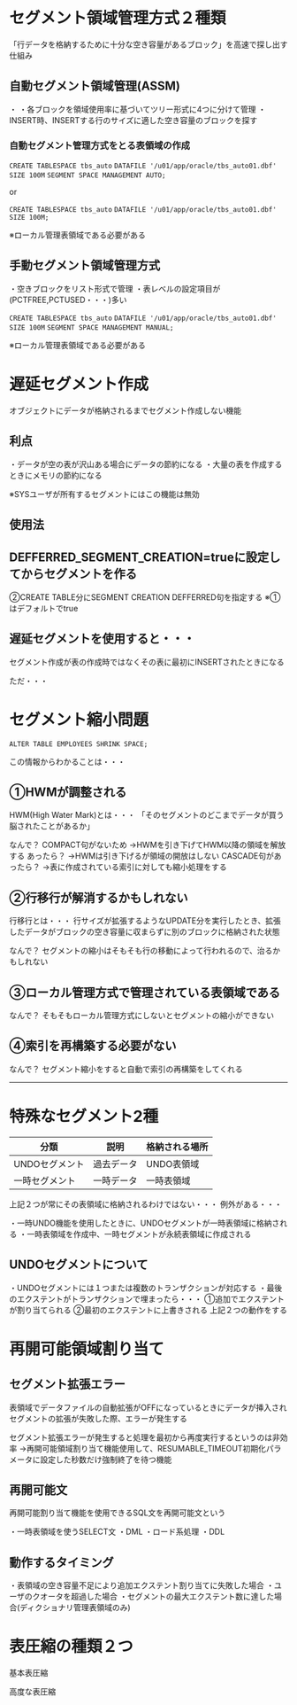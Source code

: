# セグメント領域管理方式２種類
「行データを格納するために十分な空き容量があるブロック」を高速で探し出す仕組み
## 自動セグメント領域管理(ASSM)
・
・各ブロックを領域使用率に基づいてツリー形式に4つに分けて管理
・INSERT時、INSERTする行のサイズに適した空き容量のブロックを探す
### 自動セグメント管理方式をとる表領域の作成

`CREATE TABLESPACE tbs_auto`
 `DATAFILE '/u01/app/oracle/tbs_auto01.dbf'`
 `SIZE 100M`
 `SEGMENT SPACE MANAGEMENT AUTO;`

or

`CREATE TABLESPACE tbs_auto`
 `DATAFILE '/u01/app/oracle/tbs_auto01.dbf'`
 `SIZE 100M;`

※ローカル管理表領域である必要がある
## 手動セグメント領域管理方式
・空きブロックをリスト形式で管理
・表レベルの設定項目が(PCTFREE,PCTUSED・・・)多い

`CREATE TABLESPACE tbs_auto`
 `DATAFILE '/u01/app/oracle/tbs_auto01.dbf'`
 `SIZE 100M`
 `SEGMENT SPACE MANAGEMENT MANUAL;`

※ローカル管理表領域である必要がある
# 遅延セグメント作成
オブジェクトにデータが格納されるまでセグメント作成しない機能
## 利点
・データが空の表が沢山ある場合にデータの節約になる
・大量の表を作成するときにメモリの節約になる

※SYSユーザが所有するセグメントにはこの機能は無効
## 使用法
## DEFFERRED_SEGMENT_CREATION=trueに設定してからセグメントを作る





②CREATE TABLE分にSEGMENT CREATION DEFFERRED句を指定する
※①はデフォルトでtrue

## 遅延セグメントを使用すると・・・
セグメント作成が表の作成時ではなくその表に最初にINSERTされたときになる


ただ・・・

# セグメント縮小問題

`ALTER TABLE EMPLOYEES SHRINK SPACE;`

この情報からわかることは・・・

## ①HWMが調整される

HWM(High Water Mark)とは・・・
「そのセグメントのどこまでデータが買う脳されたことがあるか」

なんで？
COMPACT句がないため
→HWMを引き下げてHWM以降の領域を解放する
あったら？
→HWMは引き下げるが領域の開放はしない
CASCADE句があったら？
→表に作成されている索引に対しても縮小処理をする

## ②行移行が解消するかもしれない

行移行とは・・・
行サイズが拡張するようなUPDATE分を実行したとき、拡張したデータがブロックの空き容量に収まらずに別のブロックに格納された状態

なんで？
セグメントの縮小はそもそも行の移動によって行われるので、治るかもしれない

## ③ローカル管理方式で管理されている表領域である
なんで？
そもそもローカル管理方式にしないとセグメントの縮小ができない

## ④索引を再構築する必要がない
なんで？
セグメント縮小をすると自動で索引の再構築をしてくれる

---
# 特殊なセグメント2種

| 分類        | 説明    | 格納される場所 |
| --------- | ----- | ------- |
| UNDOセグメント | 過去データ | UNDO表領域 |
| 一時セグメント   | 一時データ | 一時表領域   |

上記２つが常にその表領域に格納されるわけではない・・・
例外がある・・・

・一時UNDO機能を使用したときに、UNDOセグメントが一時表領域に格納される
・一時表領域を作成中、一時セグメントが永続表領域に作成される

## UNDOセグメントについて

・UNDOセグメントには１つまたは複数のトランザクションが対応する
・最後のエクステントがトランザクションで埋まったら・・・
①追加でエクステントが割り当てられる
②最初のエクステントに上書きされる
上記２つの動作をする

# 再開可能領域割り当て
## セグメント拡張エラー
表領域でデータファイルの自動拡張がOFFになっているときにデータが挿入されセグメントの拡張が失敗した際、エラーが発生する

セグメント拡張エラーが発生すると処理を最初から再度実行するというのは非効率
→再開可能領域割り当て機能使用して、RESUMABLE_TIMEOUT初期化パラメータに設定した秒数だけ強制終了を待つ機能
## 再開可能文

再開可能割り当て機能を使用できるSQL文を再開可能文という

・一時表領域を使うSELECT文
・DML
・ロード系処理
・DDL
## 動作するタイミング

・表領域の空き容量不足により追加エクステント割り当てに失敗した場合
・ユーザのクオータを超過した場合
・セグメントの最大エクステント数に達した場合(ディクショナリ管理表領域のみ)



# 表圧縮の種類２つ

基本表圧縮

高度な表圧縮